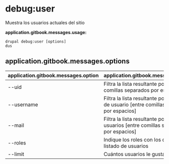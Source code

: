 # debug:user
Muestra los usuarios actuales del sitio

**application.gitbook.messages.usage:**
```
drupal debug:user [options]
dus
```

## application.gitbook.messages.options
application.gitbook.messages.option | application.gitbook.messages.details
-------|-------------
--uid | Filtra la lista resultante por uids [entre comillas separados por espacios]
--username | Filtra la lista resultante por nombres de usuario [entre comillas separados por espacios]
--mail | Filtra la lista resultante por e-mail de usuarios [entre comillas separados por espacios]
--roles | Indique los roles con los que filtrar el listado de usuarios
--limit | Cuántos usuarios le gustaría listar
